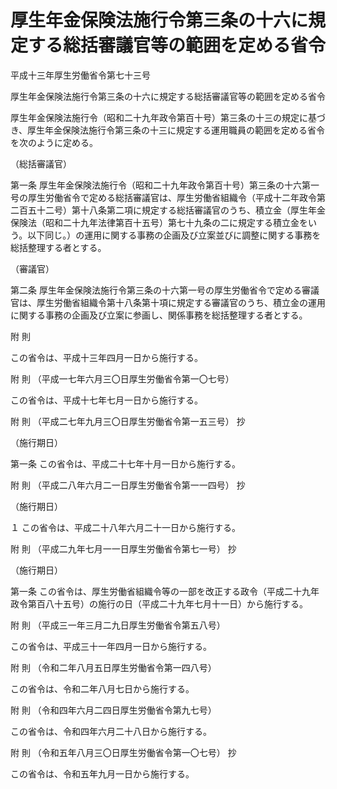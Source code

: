 # 厚生年金保険法施行令第三条の十六に規定する総括審議官等の範囲を定める省令

平成十三年厚生労働省令第七十三号

厚生年金保険法施行令第三条の十六に規定する総括審議官等の範囲を定める省令

厚生年金保険法施行令（昭和二十九年政令第百十号）第三条の十三の規定に基づき、厚生年金保険法施行令第三条の十三に規定する運用職員の範囲を定める省令を次のように定める。

（総括審議官）

第一条 厚生年金保険法施行令（昭和二十九年政令第百十号）第三条の十六第一号の厚生労働省令で定める総括審議官は、厚生労働省組織令（平成十二年政令第二百五十二号）第十八条第二項に規定する総括審議官のうち、積立金（厚生年金保険法（昭和二十九年法律第百十五号）第七十九条の二に規定する積立金をいう。以下同じ。）の運用に関する事務の企画及び立案並びに調整に関する事務を総括整理する者とする。

（審議官）

第二条 厚生年金保険法施行令第三条の十六第一号の厚生労働省令で定める審議官は、厚生労働省組織令第十八条第十項に規定する審議官のうち、積立金の運用に関する事務の企画及び立案に参画し、関係事務を総括整理する者とする。

附 則

この省令は、平成十三年四月一日から施行する。

附 則 （平成一七年六月三〇日厚生労働省令第一〇七号）

この省令は、平成十七年七月一日から施行する。

附 則 （平成二七年九月三〇日厚生労働省令第一五三号） 抄

（施行期日）

第一条 この省令は、平成二十七年十月一日から施行する。

附 則 （平成二八年六月二一日厚生労働省令第一一四号） 抄

（施行期日）

１ この省令は、平成二十八年六月二十一日から施行する。

附 則 （平成二九年七月一一日厚生労働省令第七一号） 抄

（施行期日）

第一条 この省令は、厚生労働省組織令等の一部を改正する政令（平成二十九年政令第百八十五号）の施行の日（平成二十九年七月十一日）から施行する。

附 則 （平成三一年三月二九日厚生労働省令第五八号）

この省令は、平成三十一年四月一日から施行する。

附 則 （令和二年八月五日厚生労働省令第一四八号）

この省令は、令和二年八月七日から施行する。

附 則 （令和四年六月二四日厚生労働省令第九七号）

この省令は、令和四年六月二十八日から施行する。

附 則 （令和五年八月三〇日厚生労働省令第一〇七号） 抄

この省令は、令和五年九月一日から施行する。
